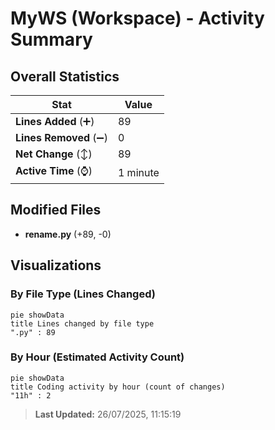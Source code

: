 # MyWS (Workspace) - Activity Summary 

## Overall Statistics

| Stat                   | Value                                                             |
| ---------------------- | ----------------------------------------------------------------- |
| **Lines Added** (➕)   | 89                                          |
| **Lines Removed** (➖) | 0                                        |
| **Net Change** (↕)    | 89                |
| **Active Time** (⌚)   | 1 minute |


## Modified Files
- **rename.py** (+89, -0)

## Visualizations

### By File Type (Lines Changed)

```mermaid
pie showData
title Lines changed by file type
".py" : 89
```

### By Hour (Estimated Activity Count)

```mermaid
pie showData
title Coding activity by hour (count of changes)
"11h" : 2
```


> **Last Updated:** 26/07/2025, 11:15:19